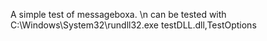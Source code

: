 A simple test of messageboxa. \n
can be tested with C:\Windows\System32\rundll32.exe testDLL.dll,TestOptions
